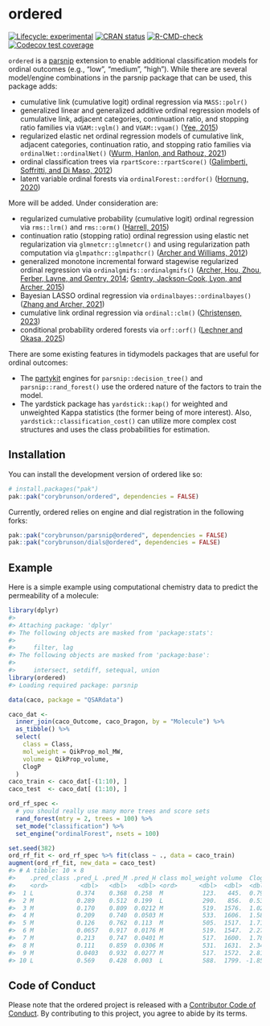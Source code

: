 
<!-- README.md is generated from README.Rmd. Please edit that file -->

# ordered

<!-- badges: start -->

[![Lifecycle:
experimental](https://img.shields.io/badge/lifecycle-experimental-orange.svg)](https://lifecycle.r-lib.org/articles/stages.html#experimental)
[![CRAN
status](https://www.r-pkg.org/badges/version/ordered)](https://CRAN.R-project.org/package=ordered)
[![R-CMD-check](https://github.com/corybrunson/ordered/actions/workflows/R-CMD-check.yaml/badge.svg)](https://github.com/corybrunson/ordered/actions/workflows/R-CMD-check.yaml)
[![Codecov test
coverage](https://codecov.io/gh/corybrunson/ordered/branch/main/graph/badge.svg)](https://app.codecov.io/gh/corybrunson/ordered?branch=main)
<!-- badges: end -->

`ordered` is a [parsnip](https://parsnip.tidymodels.org/) extension to
enable additional classification models for ordinal outcomes (e.g.,
“low”, “medium”, “high”). While there are several model/engine
combinations in the parsnip package that can be used, this package adds:

- cumulative link (cumulative logit) ordinal regression via
  `MASS::polr()`
- generalized linear and generalized additive ordinal regression models
  of cumulative link, adjacent categories, continuation ratio, and
  stopping ratio families via `VGAM::vglm()` and `VGAM::vgam()` ([Yee,
  2015](https://doi.org/10.18637/jss.v032.i10))
- regularized elastic net ordinal regression models of cumulative link,
  adjacent categories, continuation ratio, and stopping ratio families
  via `ordinalNet::ordinalNet()` ([Wurm, Hanlon, and Rathouz,
  2021](https://doi.org/10.18637/jss.v099.i06))
- ordinal classification trees via `rpartScore::rpartScore()`
  ([Galimberti, Soffritti, and Di Maso,
  2012](https://doi.org/10.18637/jss.v047.i10))
- latent variable ordinal forests via `ordinalForest::ordfor()`
  ([Hornung, 2020](https://doi.org/10.1007/s00357-018-9302-x))

More will be added. Under consideration are:

- regularized cumulative probability (cumulative logit) ordinal
  regression via `rms::lrm()` and `rms::orm()` ([Harrell,
  2015](https://doi.org/10.1007/978-3-319-19425-7))
- continuation ratio (stopping ratio) ordinal regression using elastic
  net regularization via `glmnetcr::glmnetcr()` and using regularization
  path computation via `glmpathcr::glmpathcr()` ([Archer and Williams,
  2012](https://doi.org/10.1002/sim.4484))
- generalized monotone incremental forward stagewise regularized ordinal
  regression via `ordinalgmifs::ordinalgmifs()` ([Archer, Hou, Zhou,
  Ferber, Layne, and Gentry, 2014](https://doi.org/10.4137/CIN.S20806);
  [Gentry, Jackson-Cook, Lyon, and Archer,
  2015](https://doi.org/10.4137/CIN.S17277))
- Bayesian LASSO ordinal regression via `ordinalbayes::ordinalbayes()`
  ([Zhang and Archer,
  2021](https://doi.org/10.1186%2Fs12859-021-04432-w))
- cumulative link ordinal regression via `ordinal::clm()` ([Christensen,
  2023](https://cran.uni-muenster.de/web/packages/ordinal/vignettes/clm_article.pdf))
- conditional probability ordered forests via `orf::orf()` ([Lechner and
  Okasa, 2025](https://doi.org/10.1007/s00181-024-02646-4))

There are some existing features in tidymodels packages that are useful
for ordinal outcomes:

- The [partykit](https://cran.r-project.org/package=partykit) engines
  for `parsnip::decision_tree()` and `parsnip::rand_forest()` use the
  ordered nature of the factors to train the model.
- The yardstick package has `yardstick::kap()` for weighted and
  unweighted Kappa statistics (the former being of more interest). Also,
  `yardstick::classification_cost()` can utilize more complex cost
  structures and uses the class probabilities for estimation.

## Installation

You can install the development version of ordered like so:

``` r
# install.packages("pak")
pak::pak("corybrunson/ordered", dependencies = FALSE)
```

Currently, ordered relies on engine and dial registration in the
following forks:

``` r
pak::pak("corybrunson/parsnip@ordered", dependencies = FALSE)
pak::pak("corybrunson/dials@ordered", dependencies = FALSE)
```

## Example

Here is a simple example using computational chemistry data to predict
the permeability of a molecule:

``` r
library(dplyr)
#> 
#> Attaching package: 'dplyr'
#> The following objects are masked from 'package:stats':
#> 
#>     filter, lag
#> The following objects are masked from 'package:base':
#> 
#>     intersect, setdiff, setequal, union
library(ordered)
#> Loading required package: parsnip

data(caco, package = "QSARdata")

caco_dat <-
  inner_join(caco_Outcome, caco_Dragon, by = "Molecule") %>%
  as_tibble() %>%
  select(
    class = Class,
    mol_weight = QikProp_mol_MW,
    volume = QikProp_volume,
    ClogP
  )
caco_train <- caco_dat[-(1:10), ]
caco_test  <- caco_dat[ (1:10), ]

ord_rf_spec <- 
  # you should really use many more trees and score sets
  rand_forest(mtry = 2, trees = 100) %>%
  set_mode("classification") %>%
  set_engine("ordinalForest", nsets = 100)

set.seed(382)
ord_rf_fit <- ord_rf_spec %>% fit(class ~ ., data = caco_train)
augment(ord_rf_fit, new_data = caco_test)
#> # A tibble: 10 × 8
#>    .pred_class .pred_L .pred_M .pred_H class mol_weight volume  ClogP
#>    <ord>         <dbl>   <dbl>   <dbl> <ord>      <dbl>  <dbl>  <dbl>
#>  1 L            0.374    0.368  0.258  M           123.   445.  0.799
#>  2 M            0.289    0.512  0.199  L           290.   856.  0.534
#>  3 M            0.170    0.809  0.0212 M           519.  1576.  1.02 
#>  4 M            0.209    0.740  0.0503 M           533.  1606.  1.58 
#>  5 M            0.126    0.762  0.113  M           505.  1517.  1.71 
#>  6 M            0.0657   0.917  0.0176 M           519.  1547.  2.27 
#>  7 M            0.213    0.747  0.0401 M           517.  1600.  1.78 
#>  8 M            0.111    0.859  0.0306 M           531.  1631.  2.34 
#>  9 M            0.0403   0.932  0.0277 M           517.  1572.  2.81 
#> 10 L            0.569    0.428  0.003  L           588.  1799. -1.85
```

## Code of Conduct

Please note that the ordered project is released with a [Contributor
Code of
Conduct](https://contributor-covenant.org/version/2/1/CODE_OF_CONDUCT.html).
By contributing to this project, you agree to abide by its terms.

